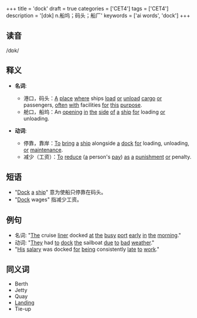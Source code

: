 +++
title = 'dock'
draft = true
categories = ['CET4']
tags = ['CET4']
description = '[dɔk] n.船坞；码头；船厂'
keywords = ['ai words', 'dock']
+++

## 读音
/dɒk/

## 释义
- **名词**:
  - 港口，码头：[A](/zh/post/a/) [place](/zh/post/place/) [where](/zh/post/where/) ships [load](/zh/post/load/) [or](/zh/post/or/) [unload](/zh/post/unload/) [cargo](/zh/post/cargo/) [or](/zh/post/or/) passengers, [often](/zh/post/often/) [with](/zh/post/with/) facilities [for](/zh/post/for/) [this](/zh/post/this/) [purpose](/zh/post/purpose/).
  - 舱口，船坞：An [opening](/zh/post/opening/) [in](/zh/post/in/) [the](/zh/post/the/) [side](/zh/post/side/) [of](/zh/post/of/) [a](/zh/post/a/) [ship](/zh/post/ship/) [for](/zh/post/for/) loading [or](/zh/post/or/) unloading.

- **动词**:
  - 停靠，靠岸：[To](/zh/post/to/) [bring](/zh/post/bring/) [a](/zh/post/a/) [ship](/zh/post/ship/) alongside [a](/zh/post/a/) [dock](/zh/post/dock/) [for](/zh/post/for/) loading, unloading, [or](/zh/post/or/) [maintenance](/zh/post/maintenance/).
  - 减少（工资）：[To](/zh/post/to/) [reduce](/zh/post/reduce/) ([a](/zh/post/a/) person's [pay](/zh/post/pay/)) [as](/zh/post/as/) [a](/zh/post/a/) [punishment](/zh/post/punishment/) [or](/zh/post/or/) penalty.

## 短语
- "[Dock](/zh/post/dock/) [a](/zh/post/a/) [ship](/zh/post/ship/)" 意为使船只停靠在码头。
- "[Dock](/zh/post/dock/) wages" 指减少工资。

## 例句
- 名词: "[The](/zh/post/the/) cruise [liner](/zh/post/liner/) docked [at](/zh/post/at/) [the](/zh/post/the/) [busy](/zh/post/busy/) [port](/zh/post/port/) [early](/zh/post/early/) [in](/zh/post/in/) [the](/zh/post/the/) [morning](/zh/post/morning/)."
- 动词: "[They](/zh/post/they/) had [to](/zh/post/to/) [dock](/zh/post/dock/) [the](/zh/post/the/) sailboat [due](/zh/post/due/) [to](/zh/post/to/) [bad](/zh/post/bad/) [weather](/zh/post/weather/)."
- "[His](/zh/post/his/) [salary](/zh/post/salary/) was docked [for](/zh/post/for/) [being](/zh/post/being/) consistently [late](/zh/post/late/) [to](/zh/post/to/) [work](/zh/post/work/)."

## 同义词
- Berth
- Jetty
- Quay
- [Landing](/zh/post/landing/)
- Tie-up
